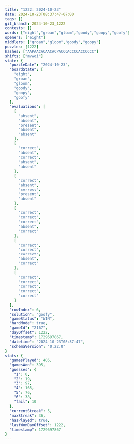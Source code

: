 ```yaml
---
title: "1222: 2024-10-23"
date: 2024-10-23T08:37:47-07:00
tags: []
git_branch: 2024-10-23_1222
contests: []
words: ["eight","groan","gloom","goody","goopy","goofy"]
openers: ["eight"]
middlers: ["groan","gloom","goody","goopy"]
puzzles: [1222]
hashes: ["AAPAACACAACACPACCCACCCCACCCCCC"]
shifts: ["mvwoi"]
state: {
  "puzzleDate": "2024-10-23",
  "boardState": [
    "eight",
    "groan",
    "gloom",
    "goody",
    "goopy",
    "goofy"
  ],
  "evaluations": [
    [
      "absent",
      "absent",
      "present",
      "absent",
      "absent"
    ],
    [
      "correct",
      "absent",
      "correct",
      "absent",
      "absent"
    ],
    [
      "correct",
      "absent",
      "correct",
      "present",
      "absent"
    ],
    [
      "correct",
      "correct",
      "correct",
      "absent",
      "correct"
    ],
    [
      "correct",
      "correct",
      "correct",
      "absent",
      "correct"
    ],
    [
      "correct",
      "correct",
      "correct",
      "correct",
      "correct"
    ]
  ],
  "rowIndex": 6,
  "solution": "goofy",
  "gameStatus": "WIN",
  "hardMode": true,
  "gameId": "2167",
  "dayOffset": 1222,
  "timestamp": 1729697867,
  "datetime": "2024-10-23T08:37:47",
  "schemaVersion": "0.22.0"
}
stats: {
  "gamesPlayed": 405,
  "gamesWon": 395,
  "guesses": {
    "1": 0,
    "2": 19,
    "3": 97,
    "4": 165,
    "5": 76,
    "6": 38,
    "fail": 10
  },
  "currentStreak": 5,
  "maxStreak": 36,
  "hasPlayed": true,
  "lastWonDayOffset": 1222,
  "timestamp": 1729697867
}
---
```

<!-- more -->
